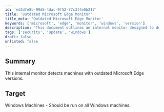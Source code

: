 ```yaml
---
id: 'ed2dfe8b-99d5-4dac-9f52-77c3f4e0b217'
title: 'Outdated Microsoft Edge Monitor'
title_meta: 'Outdated Microsoft Edge Monitor'
keywords: ['microsoft', 'edge', 'monitor', 'windows', 'version']
description: 'This document outlines an internal monitor designed to detect machines running outdated versions of Microsoft Edge. It is intended for use on all Windows machines to ensure that users are utilizing the latest browser updates for security and performance.'
tags: ['security', 'update', 'windows']
draft: false
unlisted: false
---
```


## Summary

This internal monitor detects machines with outdated Microsoft Edge versions.

## Target

Windows Machines - Should be run on all Windows machines.
